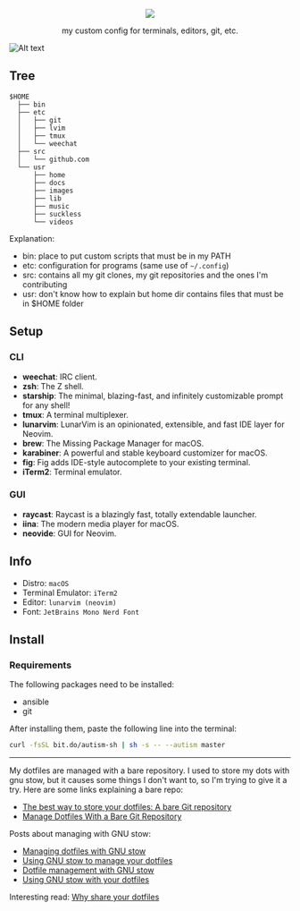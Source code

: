 <p align="center">
    <img src="https://i.imgur.com/YHr1OMl.png" align="center">
    <p align="center"> my custom config for terminals, editors, git, etc. </p>
</p>

![Alt text](https://github.com/Valeyard1/dotfiles/blob/master/scrot.png "scrot") <br />

## Tree
```
$HOME
  ├── bin
  ├── etc
  │   ├── git
  │   ├── lvim
  │   ├── tmux
  │   └── weechat
  ├── src
  │   └── github.com
  └── usr
      ├── home
      ├── docs
      ├── images
      ├── lib
      ├── music
      ├── suckless
      └── videos
```
Explanation:
- bin: place to put custom scripts that must be in my PATH
- etc: configuration for programs (same use of `~/.config`)
- src: contains all my git clones, my git repositories and the ones I'm contributing
- usr: don't know how to explain but home dir contains files that must be in $HOME folder

## Setup

### CLI

- **weechat**: IRC client.
- **zsh**: The Z shell.
- **starship**: The minimal, blazing-fast, and infinitely customizable prompt for any shell!
- **tmux**: A terminal multiplexer.
- **lunarvim**: LunarVim is an opinionated, extensible, and fast IDE layer for Neovim.
- **brew**: The Missing Package Manager for macOS.
- **karabiner**: A powerful and stable keyboard customizer for macOS.
- **fig**: Fig adds IDE-style autocomplete to your existing terminal.
- **iTerm2**: Terminal emulator.

### GUI

- **raycast**: Raycast is a blazingly fast, totally extendable launcher.
- **iina**: The modern media player for macOS.
- **neovide**: GUI for Neovim.

## Info

- Distro: `macOS`
- Terminal Emulator: `iTerm2`
- Editor: `lunarvim (neovim)`
- Font: `JetBrains Mono Nerd Font`

## Install

### Requirements
The following packages need to be installed:  
- ansible  
- git  

After installing them, paste the following line into the terminal:


```bash
curl -fsSL bit.do/autism-sh | sh -s -- --autism master
```


---

My dotfiles are managed with a bare repository. I used to store my dots with gnu stow, but it causes some things I don't want to, so I'm trying to give it a try. Here are some links explaining a bare repo:
* [The best way to store your dotfiles: A bare Git repository](https://developer.atlassian.com/blog/2016/02/best-way-to-store-dotfiles-git-bare-repo/)
* [Manage Dotfiles With a Bare Git Repository](https://harfangk.github.io/2016/09/18/manage-dotfiles-with-a-git-bare-repository.html)

Posts about managing with GNU stow:
* [Managing dotfiles with GNU stow](http://blog.xero.nu/managing_dotfiles_with_gnu_stow)
* [Using GNU stow to manage your dotfiles](http://brandon.invergo.net/news/2012-05-26-using-gnu-stow-to-manage-your-dotfiles.html)
* [Dotfile management with GNU stow](https://jonleopard.com/dotfile-management-with-gnu-stow/)
* [Using GNU stow with your dotfiles](https://protesilaos.com/codelog/gnu-stow-dotfiles/)

Interesting read: [Why share your dotfiles](https://zachholman.com/2010/08/dotfiles-are-meant-to-be-forked/)
